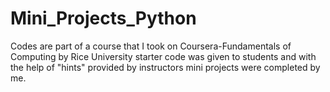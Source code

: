# Mini_Projects_Python
Codes are part of a course that I took on Coursera-Fundamentals of Computing by Rice University
starter code was given to students and with the help of "hints" provided by instructors mini projects were completed by me.
